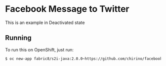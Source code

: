 # Facebook Message to Twitter

This is an example in Deactivated state

## Running

To run this on OpenShift, just run:

```bash
$ oc new-app fabric8/s2i-java:2.0.0~https://github.com/chirino/facebook-message-to-twitter.git
```
